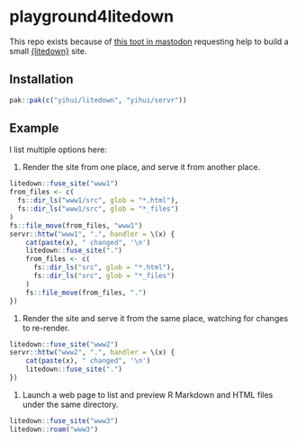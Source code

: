 playground4litedown
===================

This repo exists because of [this toot in
mastodon](https://mastodon.social/@defuneste@fosstodon.org/113398806612007032)
requesting help to build a small
[{litedown}](https://github.com/yihui/litedown) site.

Installation
------------

``` r
pak::pak(c("yihui/litedown", "yihui/servr"))
```

Example
-------

I list multiple options here:

1.  Render the site from one place, and serve it from another place.

``` r
litedown::fuse_site("www1")
from_files <- c(
  fs::dir_ls("www1/src", glob = "*.html"),
  fs::dir_ls("www1/src", glob = "*_files")
)
fs::file_move(from_files, "www1")
servr::httw("www1", ".", handler = \(x) {
    cat(paste(x), " changed", '\n')
    litedown::fuse_site(".")
    from_files <- c(
      fs::dir_ls("src", glob = "*.html"),
      fs::dir_ls("src", glob = "*_files")
    )
    fs::file_move(from_files, ".")
})
```

1.  Render the site and serve it from the same place, watching for
    changes to re-render.

``` r
litedown::fuse_site("www2")
servr::httw("www2", ".", handler = \(x) {
    cat(paste(x), " changed", '\n')
    litedown::fuse_site(".")
})
```

1.  Launch a web page to list and preview R Markdown and HTML files
    under the same directory.

``` r
litedown::fuse_site("www3")
litedown::roam("www3") 
```
